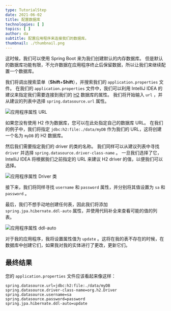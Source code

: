 ```yaml
---
type: TutorialStep
date: 2021-06-02
title: 配置数据库
technologies: [ ]
topics: [ ]
author: da
subtitle: 配置应用程序来连接我们的数据库。
thumbnail: ./thumbnail.png
---
```


这时候，我们可以使用 Spring Boot 来为我们创建默认的内存数据库。 但是默认的数据库功能有限，不允许数据在应用程序终止后保留数据，所以让我们来继续配置一个数据库。

我们将调出搜索菜单（**Shift**+**Shift**），并搜索我们的 `application.properties` 文件。 在我们的 `application.properties` 文件中，我们可以利用 IntelliJ IDEA 的建议来指定我们需要连接到我们的 [H2](https://www.h2database.com/html/main.html) 数据库的属性。 我们将开始输入 `url` ，并从建议的列表中选择 `spring.datasource.url` 属性。

![应用程序属性 URL](./ApplicationProperties.png)

如果您没有使用 H2 作为数据库，您可以在此处指定自己的数据库 URL。 在我们的例子中，我们将指定 `jdbc:h2:file:./data/myDB` 作为我们的 URL，这将创建一个名为 `myDB` 的 H2 数据库。

然后我们需要指定我们的 driver 的类的名称。 我们同样可以从建议列表中寻找 `driver` 并选择 `spring.datasource.driver-class-name` 。 一旦我们选择了它，IntelliJ IDEA 将根据我们之前指定的 URL 来建议 H2 driver 的值，以便我们可以选择。

![应用程序属性 Driver 类](./ApplicationPropertiesDriverClass.png)

接下来，我们将同样寻找 `username` 和 `password` 属性，并分别将其值设置为 `sa` 和 `password` 。

最后，我们不想手动地创建任何表，因此我们将添加 `spring.jpa.hibernate.ddl-auto` 属性，并使用代码补全来查看可能的值的列表。

![应用程序属性 ddl-auto](./ApplicationPropertiesDDLAuto.png)

对于我的应用程序，我将设置属性值为 `update` 。这将在我的表不存在的时候，在数据库中创建它们，如果我对我的实体进行了更改，更新它们。

## 最终结果

您的 `application.properties` 文件应该看起来像这样：

```
spring.datasource.url=jdbc:h2:file:./data/myDB
spring.datasource.driver-class-name=org.h2.Driver
spring.datasource.username=sa
spring.datasource.password=password
spring.jpa.hibernate.ddl-auto=update
```